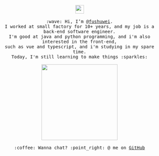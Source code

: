 <p align="center">
  <img src="https://user-images.githubusercontent.com/5679180/79618120-0daffb80-80be-11ea-819e-d2b0fa904d07.gif" width="27px">
  <br><br>
  <samp>
    :wave: Hi, I’m <a href="https://github.com/fushuwei">@fushuwei</a>.
    <br/>
    I worked at small factory for 10+ years, and my job is a back-end software engineer.
    <br/>
    I'm good at java and python programming, and i'm also interested in the front-end,
    <br/>
    such as vue and typescript, and i'm studying in my spare time.
    <br>
    Today, I'm still learning to make things :sparkles:
    <br><br>
    <img src="https://i.imgur.com/kdKhgx6.gif" width="240px" align="center">
    <br><br>:coffee: Wanna chat? :point_right: @ me on <a href="https://github.com/fushuwei">GitHub</a>
  </samp>
</p>

<!---
## Github Stats
![Github Stats](https://github-readme-stats.vercel.app/api?username=fushuwei&show_icons=true&title_color=fff&icon_color=79ff97&text_color=9f9f9f&bg_color=151515)
--->

<!---
## Visitor Count
![Visitor Count](https://profile-counter.glitch.me/fushuwei/count.svg)
--->

<!---
fushuwei/fushuwei is a ✨ special ✨ repository because its `README.md` (this file) appears on your GitHub profile.
You can click the Preview link to take a look at your changes.
--->
